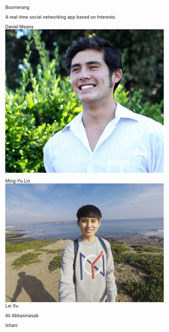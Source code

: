 Boomerang

A real-time social networking app based on Interests.

Daniel Means
![Alt text](/Daniel.jpg?raw=true)

Ming-Yu Lin
![Alt text](/Mingyu.jpg?raw=true)
Lei Xu

Ali Abbasinasab

Ishani


